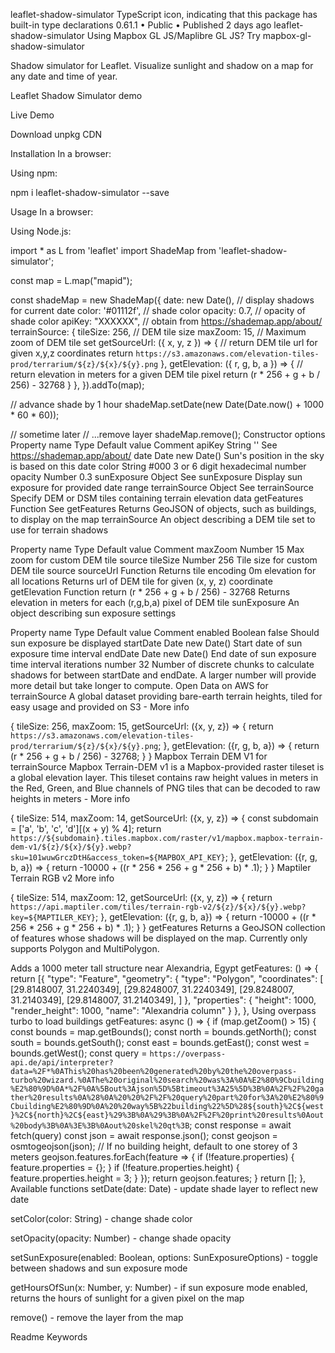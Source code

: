 leaflet-shadow-simulator
TypeScript icon, indicating that this package has built-in type declarations
0.61.1 • Public • Published 2 days ago
leaflet-shadow-simulator
Using Mapbox GL JS/Maplibre GL JS? Try mapbox-gl-shadow-simulator

Shadow simulator for Leaflet. Visualize sunlight and shadow on a map for any date and time of year.

Leaflet Shadow Simulator demo

Live Demo

Download
unpkg CDN

Installation
In a browser:

<script src="https://unpkg.com/leaflet-shadow-simulator/dist/leaflet-shadow-simulator.umd.min.js"></script>

Using npm:

npm i leaflet-shadow-simulator --save

Usage
In a browser:

<link rel="stylesheet" href="https://unpkg.com/leaflet@1.9.3/dist/leaflet.css" />
<script src="https://unpkg.com/leaflet@1.9.3/dist/leaflet.js"></script>
<script src="https://unpkg.com/leaflet-shadow-simulator/dist/leaflet-shadow-simulator.umd.min.js"></script>
<script>
  var map = L.map("mapid"); 

  const shadeMap = L.shadeMap({
    date: new Date(),    // display shadows for current date
    color: '#01112f',    // shade color
    opacity: 0.7,        // opacity of shade color
    apiKey: "XXXXXX",    // obtain from https://shademap.app/about/
    terrainSource: {
      tileSize: 256,       // DEM tile size
      maxZoom: 15,         // Maximum zoom of DEM tile set
      getSourceUrl: ({ x, y, z }) => {
        // return DEM tile url for given x,y,z coordinates
        return `https://s3.amazonaws.com/elevation-tiles-prod/terrarium/${z}/${x}/${y}.png`
      },
      getElevation: ({ r, g, b, a }) => {
        // return elevation in meters for a given DEM tile pixel
        return (r * 256 + g + b / 256) - 32768
      }
    },
  }).addTo(map);

  // advance shade by 1 hour
  shadeMap.setDate(new Date(Date.now() + 1000 * 60 * 60)); 

  // sometime later...
  // ...remove layer
  shadeMap.remove();
</script>
Using Node.js:

import * as L from 'leaflet'
import ShadeMap from 'leaflet-shadow-simulator';

const map = L.map("mapid"); 

const shadeMap = new ShadeMap({
  date: new Date(),    // display shadows for current date
  color: '#01112f',    // shade color
  opacity: 0.7,        // opacity of shade color
  apiKey: "XXXXXX",    // obtain from https://shademap.app/about/
  terrainSource: {
    tileSize: 256,       // DEM tile size
    maxZoom: 15,         // Maximum zoom of DEM tile set
    getSourceUrl: ({ x, y, z }) => {
      // return DEM tile url for given x,y,z coordinates
      return `https://s3.amazonaws.com/elevation-tiles-prod/terrarium/${z}/${x}/${y}.png`
    },
    getElevation: ({ r, g, b, a }) => {
      // return elevation in meters for a given DEM tile pixel
      return (r * 256 + g + b / 256) - 32768
    }
  },
}).addTo(map);

// advance shade by 1 hour
shadeMap.setDate(new Date(Date.now() + 1000 * 60 * 60)); 

// sometime later
// ...remove layer
shadeMap.remove();
Constructor options
Property name	Type	Default value	Comment
apiKey	String	''	See https://shademap.app/about/
date	Date	new Date()	Sun's position in the sky is based on this date
color	String	#000	3 or 6 digit hexadecimal number
opacity	Number	0.3	
sunExposure	Object	See sunExposure	Display sun exposure for provided date range
terrainSource	Object	See terrainSource	Specify DEM or DSM tiles containing terrain elevation data
getFeatures	Function	See getFeatures	Returns GeoJSON of objects, such as buildings, to display on the map
terrainSource
An object describing a DEM tile set to use for terrain shadows

Property name	Type	Default value	Comment
maxZoom	Number	15	Max zoom for custom DEM tile source
tileSize	Number	256	Tile size for custom DEM tile source
sourceUrl	Function	Returns tile encoding 0m elevation for all locations	Returns url of DEM tile for given (x, y, z) coordinate
getElevation	Function	return (r * 256 + g + b / 256) - 32768	Returns elevation in meters for each (r,g,b,a) pixel of DEM tile
sunExposure
An object describing sun exposure settings

Property name	Type	Default value	Comment
enabled	Boolean	false	Should sun exposure be displayed
startDate	Date	new Date()	Start date of sun exposure time interval
endDate	Date	new Date()	End date of sun exposure time interval
iterations	number	32	Number of discrete chunks to calculate shadows for between startDate and endDate. A larger number will provide more detail but take longer to compute.
Open Data on AWS for terrainSource
A global dataset providing bare-earth terrain heights, tiled for easy usage and provided on S3 - More info

{
  tileSize: 256,
  maxZoom: 15,
  getSourceUrl: ({x, y, z}) => {
    return `https://s3.amazonaws.com/elevation-tiles-prod/terrarium/${z}/${x}/${y}.png`;
  },
  getElevation: ({r, g, b, a}) => {
    return (r * 256 + g + b / 256) - 32768;
  }
}
Mapbox Terrain DEM V1 for terrainSource
Mapbox Terrain-DEM v1 is a Mapbox-provided raster tileset is a global elevation layer. This tileset contains raw height values in meters in the Red, Green, and Blue channels of PNG tiles that can be decoded to raw heights in meters - More info

{
  tileSize: 514,
  maxZoom: 14,
  getSourceUrl: ({x, y, z}) => {
    const subdomain = ['a', 'b', 'c', 'd'][(x + y) % 4];
    return `https://${subdomain}.tiles.mapbox.com/raster/v1/mapbox.mapbox-terrain-dem-v1/${z}/${x}/${y}.webp?sku=101wuwGrczDtH&access_token=${MAPBOX_API_KEY}`;
  },
  getElevation: ({r, g, b, a}) => {
    return -10000 + ((r * 256 * 256 + g * 256 + b) * .1);
  }
}
Maptiler Terrain RGB v2
More info

{
  tileSize: 514,
  maxZoom: 12,
  getSourceUrl: ({x, y, z}) => {
    return `https://api.maptiler.com/tiles/terrain-rgb-v2/${z}/${x}/${y}.webp?key=${MAPTILER_KEY}`;
  },
  getElevation: ({r, g, b, a}) => {
    return -10000 + ((r * 256 * 256 + g * 256 + b) * .1);
  }
}
getFeatures
Returns a GeoJSON collection of features whose shadows will be displayed on the map. Currently only supports Polygon and MultiPolygon.

Adds a 1000 meter tall structure near Alexandria, Egypt
getFeatures: () => {
  return [{
    "type": "Feature",
    "geometry": {
      "type": "Polygon",
      "coordinates": [
        [29.8148007, 31.2240349],
        [29.8248007, 31.2240349],
        [29.8248007, 31.2140349],
        [29.8148007, 31.2140349],
      ]
    },
    "properties": {
      "height": 1000,
      "render_height": 1000,
      "name": "Alexandria column"
    }
  },
},
Using overpass turbo to load buildings
getFeatures: async () => {
  if (map.getZoom() > 15) {
    const bounds = map.getBounds();
    const north = bounds.getNorth();
    const south = bounds.getSouth();
    const east = bounds.getEast();
    const west = bounds.getWest();
    const query = `https://overpass-api.de/api/interpreter?data=%2F*%0AThis%20has%20been%20generated%20by%20the%20overpass-turbo%20wizard.%0AThe%20original%20search%20was%3A%0A%E2%80%9Cbuilding%E2%80%9D%0A*%2F%0A%5Bout%3Ajson%5D%5Btimeout%3A25%5D%3B%0A%2F%2F%20gather%20results%0A%28%0A%20%20%2F%2F%20query%20part%20for%3A%20%E2%80%9Cbuilding%E2%80%9D%0A%20%20way%5B%22building%22%5D%28${south}%2C${west}%2C${north}%2C${east}%29%3B%0A%29%3B%0A%2F%2F%20print%20results%0Aout%20body%3B%0A%3E%3B%0Aout%20skel%20qt%3B`;
    const response = await fetch(query)
    const json = await response.json();
    const geojson = osmtogeojson(json);
    // If no building height, default to one storey of 3 meters
    geojson.features.forEach(feature => {
      if (!feature.properties) {
        feature.properties = {};
      }
      if (!feature.properties.height) {
        feature.properties.height = 3;
      }
    });
    return geojson.features;
  }
  return [];
},
Available functions
setDate(date: Date) - update shade layer to reflect new date

setColor(color: String) - change shade color

setOpacity(opacity: Number) - change shade opacity

setSunExposure(enabled: Boolean, options: SunExposureOptions) - toggle between shadows and sun exposure mode

getHoursOfSun(x: Number, y: Number) - if sun exposure mode enabled, returns the hours of sunlight for a given pixel on the map

remove() - remove the layer from the map

Readme
Keywords